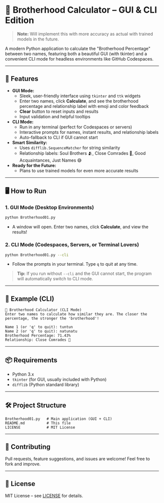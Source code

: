 # 🧠 Brotherhood Calculator – GUI & CLI Edition

> **Note:** Will implement this with more accuracy as actual with trained models in the future.

A modern Python application to calculate the "Brotherhood Percentage" between two names, featuring both a beautiful GUI (with tkinter) and a convenient CLI mode for headless environments like GitHub Codespaces.

---

## 🚀 Features
- **GUI Mode:**
  - Sleek, user-friendly interface using `tkinter` and `ttk` widgets
  - Enter two names, click **Calculate**, and see the brotherhood percentage and relationship label with emoji and color feedback
  - **Clear** button to reset inputs and results
  - Input validation and helpful tooltips
- **CLI Mode:**
  - Run in any terminal (perfect for Codespaces or servers)
  - Interactive prompts for names, instant results, and relationship labels
  - Auto-fallback to CLI if GUI cannot start
- **Smart Similarity:**
  - Uses `difflib.SequenceMatcher` for string similarity
  - Relationship labels: Soul Brothers 🫂, Close Comrades 🤝, Good Acquaintances, Just Names 😅
- **Ready for the Future:**
  - Plans to use trained models for even more accurate results

---

## 🖥️ How to Run

### 1. GUI Mode (Desktop Environments)
```bash
python Brotherhood01.py
```
- A window will open. Enter two names, click **Calculate**, and view the results!

### 2. CLI Mode (Codespaces, Servers, or Terminal Lovers)
```bash
python Brotherhood01.py --cli
```
- Follow the prompts in your terminal. Type `q` to quit at any time.

> **Tip:** If you run without `--cli` and the GUI cannot start, the program will automatically switch to CLI mode.

---

## 📝 Example (CLI)
```
🧠 Brotherhood Calculator (CLI Mode)
Enter two names to calculate how similar they are. The closer the percentage, the stronger the 'brotherhood'!

Name 1 (or 'q' to quit): tuntun
Name 2 (or 'q' to quit): natunatu
Brotherhood Percentage: 71.43%
Relationship: Close Comrades 🤝
```

---

## 📦 Requirements
- Python 3.x
- `tkinter` (for GUI, usually included with Python)
- `difflib` (Python standard library)

---

## 🛠️ Project Structure
```
Brotherhood01.py   # Main application (GUI + CLI)
README.md          # This file
LICENSE            # MIT License
```

---

## 🤝 Contributing
Pull requests, feature suggestions, and issues are welcome! Feel free to fork and improve.

---

## 📄 License
MIT License – see [LICENSE](LICENSE) for details.

